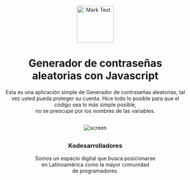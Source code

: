 <p align="center"><img src="https://github.com/Kodesarrolladores/Base/blob/master/FB%20profile/facebook-profile-transparente.png" alt="Mark Text" width="100" height="100"></p>

<h1 align="center">Generador de contraseñas aleatorias con Javascript</h1>

<p align="center">
Esta es una aplicación simple de Generador de contraseñas aleatorias, tal vez usted pueda proteger su cuenta.
Hice todo lo posible para que el código sea lo más simple posible, <br>no se preocupe por los nombres de las variables.
</p>

## 
<p align="center">
  <img align="center" src="https://media.giphy.com/media/L4HxTwbDLvnhUELFou/giphy.gif" alt="screen">
</p>

##

<h3 align="center">Kodesarrolladores</h3>
<p align="center">
Somos un espacio digital que busca posicionarse <br>
en Latinoamérica como la mayor comunidad <br>
de programadores.
</p>
